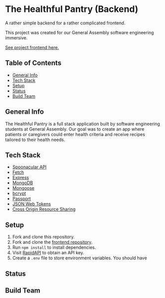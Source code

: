 # The Healthful Pantry (Backend)

A rather simple backend for a rather complicated frontend. 

This project was created for our General Assembly software engineering immersive. 

[See project frontend here.](https://github.com/charlenebatiste/the-healthful-pantry/tree/main/src)

## Table of Contents

- [General Info](##general-info)
- [Tech Stack](##tech-stack)
- [Setup](##setup)
- [Status](##status)
- [Build Team](##build-team)

## General Info
The Healthful Pantry is a full stack application built by software engineering students at General Assembly. Our goal was to create an app where patients or caregivers could enter health criteria and receive recipes tailored to their health needs. 

## Tech Stack
- [Spoonacular API](https://rapidapi.com/spoonacular/api/recipe-food-nutrition/)
- [Fetch](https://developer.mozilla.org/en-US/docs/Web/API/Fetch_API/Using_Fetch)
- [Express](https://expressjs.com/)
- [MongoDB](https://docs.mongodb.com/manual/)
- [Mongoose](https://mongoosejs.com/docs/api.html)
- [bcrypt](https://www.npmjs.com/package/bcrypt)
- [Passport](http://www.passportjs.org/)
- [JSON Web Tokens](https://jwt.io/)
- [Cross Origin Resource Sharing](https://developer.mozilla.org/en-US/docs/Web/HTTP/CORS)

## Setup
1. Fork and clone this repository.
2. Fork and clone the [frontend repository](https://github.com/charlenebatiste/the-healthful-pantry/tree/main/src).
3. Run `npm install` to install dependencies.
4. Visit [RapidAPI](https://rapidapi.com/spoonacular/api/recipe-food-nutrition/) to obtain an API key.
5. Create a `.env` file to store environment variables. You should have 


## Status


## Build Team


